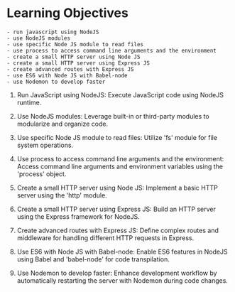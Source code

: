 # Learning Objectives

    - run javascript using NodeJS
    - use NodeJS modules
    - use specific Node JS module to read files
    - use process to access command line arguments and the environment
    - create a small HTTP server using Node JS
    - create a small HTTP server using Express JS
    - create advanced routes with Express JS
    - use ES6 with Node JS with Babel-node
    - use Nodemon to develop faster

1.  Run JavaScript using NodeJS:
    Execute JavaScript code using NodeJS runtime.

2.  Use NodeJS modules:
    Leverage built-in or third-party modules to modularize and organize code.

3.  Use specific Node JS module to read files:
    Utilize 'fs' module for file system operations.

4.  Use process to access command line arguments and the environment:
    Access command line arguments and environment variables using the 'process' object.

5.  Create a small HTTP server using Node JS:
    Implement a basic HTTP server using the 'http' module.

6.  Create a small HTTP server using Express JS:
    Build an HTTP server using the Express framework for NodeJS.

7.  Create advanced routes with Express JS:
    Define complex routes and middleware for handling different HTTP requests in Express.

8.  Use ES6 with Node JS with Babel-node:
    Enable ES6 features in NodeJS using Babel and 'babel-node' for code transpilation.

9.  Use Nodemon to develop faster:
    Enhance development workflow by automatically restarting the server with Nodemon during code changes.
